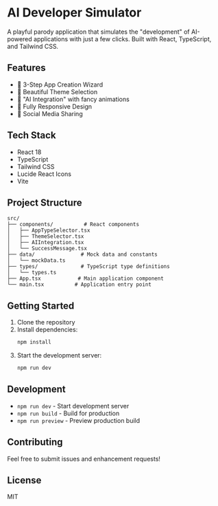 # AI Developer Simulator

A playful parody application that simulates the "development" of AI-powered applications with just a few clicks. Built with React, TypeScript, and Tailwind CSS.

## Features

- 🚀 3-Step App Creation Wizard
- 🎨 Beautiful Theme Selection
- 🤖 "AI Integration" with fancy animations
- 📱 Fully Responsive Design
- 🌟 Social Media Sharing

## Tech Stack

- React 18
- TypeScript
- Tailwind CSS
- Lucide React Icons
- Vite

## Project Structure

```
src/
├── components/          # React components
│   ├── AppTypeSelector.tsx
│   ├── ThemeSelector.tsx
│   ├── AIIntegration.tsx
│   └── SuccessMessage.tsx
├── data/               # Mock data and constants
│   └── mockData.ts
├── types/              # TypeScript type definitions
│   └── types.ts
├── App.tsx            # Main application component
└── main.tsx          # Application entry point
```

## Getting Started

1. Clone the repository
2. Install dependencies:
   ```bash
   npm install
   ```
3. Start the development server:
   ```bash
   npm run dev
   ```

## Development

- `npm run dev` - Start development server
- `npm run build` - Build for production
- `npm run preview` - Preview production build

## Contributing

Feel free to submit issues and enhancement requests!

## License

MIT
